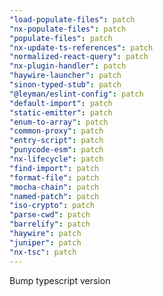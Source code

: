 ```yaml
---
"load-populate-files": patch
"nx-populate-files": patch
"populate-files": patch
"nx-update-ts-references": patch
"normalized-react-query": patch
"nx-plugin-handler": patch
"haywire-launcher": patch
"sinon-typed-stub": patch
"@leyman/eslint-config": patch
"default-import": patch
"static-emitter": patch
"enum-to-array": patch
"common-proxy": patch
"entry-script": patch
"punycode-esm": patch
"nx-lifecycle": patch
"find-import": patch
"format-file": patch
"mocha-chain": patch
"named-patch": patch
"iso-crypto": patch
"parse-cwd": patch
"barrelify": patch
"haywire": patch
"juniper": patch
"nx-tsc": patch
---
```


Bump typescript version
